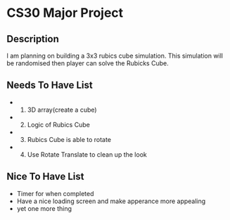 # CS30 Major Project

## Description
I am planning on building a 3x3 rubics cube simulation. This simulation will be randomised then player can solve the Rubicks Cube.

## Needs To Have List
- 1) 3D array(create a cube)
- 2) Logic of Rubics Cube
- 3) Rubics Cube is able to rotate
- 4) Use Rotate Translate to clean up the look

## Nice To Have List
- Timer for when completed
- Have a nice loading screen and make apperance more appealing
- yet one more thing

